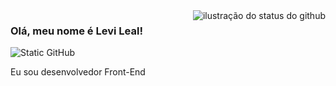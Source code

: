 <img align='right' src="https://github-readme-stats.vercel.app/api?username=levifleal&show_icons=true&title_color=783c00&text_color=af552e&icon_color=783c00&bg_color=f8efd4&cache_seconds=2300" alt="ilustração do status do github">

### Olá, meu nome é Levi Leal!

<img src="https://img.shields.io/static/v1?label=Overview&message=Levifleal&color=f8efd4&style=for-the-badge&logo=GitHub" alt="Static GitHub">

<p> Eu sou desenvolvedor Front-End</p>
